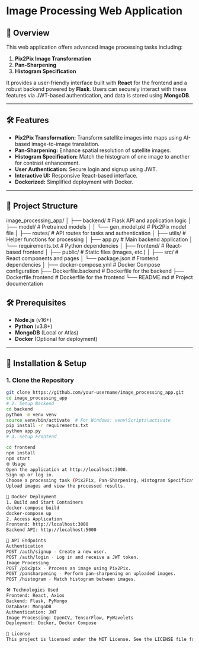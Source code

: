 
# Image Processing Web Application

## 🚀 Overview
This web application offers advanced image processing tasks including:
1. **Pix2Pix Image Transformation**
2. **Pan-Sharpening**
3. **Histogram Specification**

It provides a user-friendly interface built with **React** for the frontend and a robust backend powered by **Flask**. Users can securely interact with these features via JWT-based authentication, and data is stored using **MongoDB**.

---

## 🛠 Features
- **Pix2Pix Transformation:** Transform satellite images into maps using AI-based image-to-image translation.
- **Pan-Sharpening:** Enhance spatial resolution of satellite images.
- **Histogram Specification:** Match the histogram of one image to another for contrast enhancement.
- **User Authentication:** Secure login and signup using JWT.
- **Interactive UI:** Responsive React-based interface.
- **Dockerized:** Simplified deployment with Docker.

---

## 📁 Project Structure
image_processing_app/
│
├── backend/                   # Flask API and application logic
│   ├── model/                 # Pretrained models
│   │   └── gen_model.pkl      # Pix2Pix model file
│   ├── routes/                # API routes for tasks and authentication
│   ├── utils/                 # Helper functions for processing
│   ├── app.py                 # Main backend application
│   └── requirements.txt       # Python dependencies
│
├── frontend/                  # React-based frontend
│   ├── public/                # Static files (images, etc.)
│   ├── src/                   # React components and pages
│   └── package.json           # Frontend dependencies
│
├── docker-compose.yml         # Docker Compose configuration
├── Dockerfile.backend         # Dockerfile for the backend
├── Dockerfile.frontend        # Dockerfile for the frontend
└── README.md                  # Project documentation



## 🛠 Prerequisites
- **Node.js** (v16+)
- **Python** (v3.8+)
- **MongoDB** (Local or Atlas)
- **Docker** (Optional for deployment)

---

## 🔧 Installation & Setup

### 1. Clone the Repository
```bash
git clone https://github.com/your-username/image_processing_app.git
cd image_processing_app
# 2. Setup Backend
cd backend
python -m venv venv
source venv/bin/activate  # For Windows: venv\Scripts\activate
pip install -r requirements.txt
python app.py
# 3. Setup Frontend

cd frontend
npm install
npm start
🌐 Usage
Open the application at http://localhost:3000.
Sign up or log in.
Choose a processing task (Pix2Pix, Pan-Sharpening, Histogram Specification).
Upload images and view the processed results.

🐳 Docker Deployment
1. Build and Start Containers
docker-compose build
docker-compose up
2. Access Application
Frontend: http://localhost:3000
Backend API: http://localhost:5000

📂 API Endpoints
Authentication
POST /auth/signup - Create a new user.
POST /auth/login - Log in and receive a JWT token.
Image Processing
POST /pix2pix - Process an image using Pix2Pix.
POST /pansharpening - Perform pan-sharpening on uploaded images.
POST /histogram - Match histogram between images.

🛠 Technologies Used
Frontend: React, Axios
Backend: Flask, PyMongo
Database: MongoDB
Authentication: JWT
Image Processing: OpenCV, TensorFlow, PyWavelets
Deployment: Docker, Docker Compose

📝 License
This project is licensed under the MIT License. See the LICENSE file for details.






